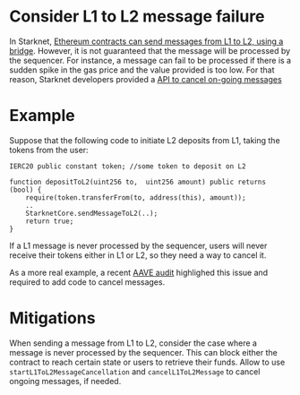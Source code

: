 # Consider L1 to L2 message failure

In Starknet, [Ethereum contracts can send messages from L1 to L2, using a bridge](https://starknet.io/docs/hello_starknet/l1l2.html#messages-from-l1-to-l2). However, it is not guaranteed that the message will be processed by the sequencer. 
For instance, a message can fail to be processed if there is a sudden spike in the gas price and the value provided is too low. For that reason, Starknet developers provided a 
[API to cancel on-going messages](https://docs.starknet.io/docs/L1-L2%20Communication/messaging-mechanism/#l1--l2-messages)

# Example

Suppose that the following code to initiate L2 deposits from L1, taking the tokens from the user:

```solidity 
IERC20 public constant token; //some token to deposit on L2

function depositToL2(uint256 to,  uint256 amount) public returns (bool) {
    require(token.transferFrom(to, address(this), amount));
    ..
    StarknetCore.sendMessageToL2(..);
    return true;
}
```

If a L1 message is never processed by the sequencer, users will never receive their tokens either in L1 or L2, so they need a way to cancel it.

As a more real example, a recent [AAVE audit](https://github.com/aave-starknet-project/aave-starknet-bridge/pull/106#issue-1336925381) highlighed this issue and required to add code to cancel messages. 

# Mitigations

When sending a message from L1 to L2, consider the case where a message is never processed by the sequencer. This can block either the contract to reach certain state or users to retrieve their funds. Allow to use `startL1ToL2MessageCancellation` and `cancelL1ToL2Message` to cancel ongoing messages, if needed. 
